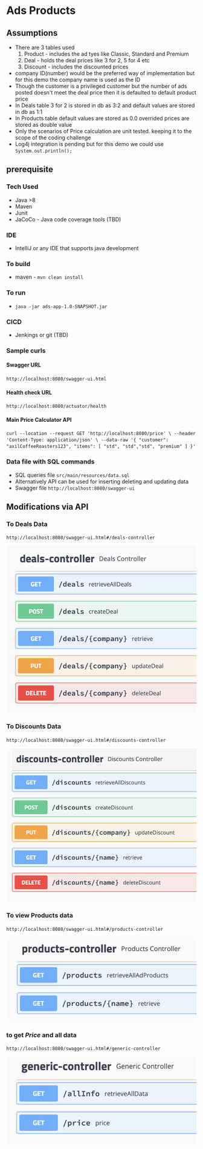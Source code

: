 # Ads Products

## Assumptions

* There are 3 tables used 
  1. Product - includes the ad tyes like Classic, Standard and Premium
  2. Deal - holds the deal prices like 3 for 2, 5 for 4 etc
  3. Discount - includes the discounted prices 
* company ID(number) would be the preferred way of implementation but for this demo the company name is used as the ID
* Though the customer is a privileged customer but the number of ads posted doesn't meet the deal price then it is defaulted to default product price
* In Deals table 3 for 2 is stored in db as 3:2 and default values are stored in db as 1:1
* In Products table default values are stored as 0.0 overrided prices are stored as double value
* Only the scenarios of Price calculation are unit tested. keeping it to the scope of the coding challenge
* Log4j integration is pending but for this demo we could use ```System.out.println();```

## prerequisite
### Tech Used
* Java >8
* Maven
* Junit
* JaCoCo - Java code coverage tools (TBD)

### IDE 
* IntelliJ or any IDE that supports java development

### To build
* maven - ```mvn clean install```

### To run
* ```java -jar ads-app-1.0-SNAPSHOT.jar```

### CICD
* Jenkings or git (TBD)

### Sample curls
#### Swagger URL
`http://localhost:8080/swagger-ui.html`
#### Health check URL
`http://localhost:8080/actuator/health`

#### Main Price Calculator API
``
curl --location --request GET 'http://localhost:8080/price' \
--header 'Content-Type: application/json' \
--data-raw '{
"customer": "axilCoffeeRoasters123",
"items": [
"std", "std","std", "premium"
]
}'
``

### Data file with SQL commands
* SQL queries file `src/main/resources/data.sql`
* Alternatively API can be used for inserting deleting and updating data
* Swagger file `http://localhost:8080/swagger-ui`

## Modifications via API 
### To Deals Data
`http://localhost:8080/swagger-ui.html#/deals-controller`

![](images/deals.png)

### To Discounts Data
`http://localhost:8080/swagger-ui.html#/discounts-controller`

![](images/discounts.png)

### To view Products data
`http://localhost:8080/swagger-ui.html#/products-controller`

![](images/products.png)

### to get _Price_ and all data
`http://localhost:8080/swagger-ui.html#/generic-controller`

![](images/generic.png)





